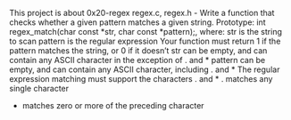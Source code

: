 This project is about 0x20-regex
regex.c, regex.h - Write a function that checks whether a given pattern matches a given string.
Prototype: int regex_match(char const *str, char const *pattern);, where:
str is the string to scan
pattern is the regular expression
Your function must return 1 if the pattern matches the string, or 0 if it doesn’t
str can be empty, and can contain any ASCII character in the exception of . and *
pattern can be empty, and can contain any ASCII character, including . and *
The regular expression matching must support the characters . and *
. matches any single character
* matches zero or more of the preceding character
